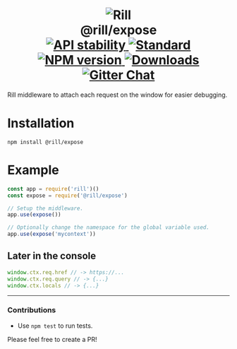 <h1 align="center">
  <!-- Logo -->
  <img src="https://raw.githubusercontent.com/rill-js/rill/master/Rill-Icon.jpg" alt="Rill"/>
  <br/>
  @rill/expose
	<br/>

  <!-- Stability -->
  <a href="https://nodejs.org/api/documentation.html#documentation_stability_index">
    <img src="https://img.shields.io/badge/stability-stable-brightgreen.svg?style=flat-square" alt="API stability"/>
  </a>
  <!-- Standard -->
  <a href="https://github.com/feross/standard">
    <img src="https://img.shields.io/badge/code%20style-standard-brightgreen.svg?style=flat-square" alt="Standard"/>
  </a>
  <!-- NPM version -->
  <a href="https://npmjs.org/package/@rill/expose">
    <img src="https://img.shields.io/npm/v/@rill/expose.svg?style=flat-square" alt="NPM version"/>
  </a>
  <!-- Downloads -->
  <a href="https://npmjs.org/package/@rill/expose">
    <img src="https://img.shields.io/npm/dm/@rill/expose.svg?style=flat-square" alt="Downloads"/>
  </a>
  <!-- Gitter Chat -->
  <a href="https://gitter.im/rill-js/rill">
    <img src="https://img.shields.io/gitter/room/rill-js/rill.svg?style=flat-square" alt="Gitter Chat"/>
  </a>
</h1>

Rill middleware to attach each request on the window for easier debugging.

# Installation

```console
npm install @rill/expose
```

# Example

```js
const app = require('rill')()
const expose = require('@rill/expose')

// Setup the middleware.
app.use(expose())

// Optionally change the namespace for the global variable used.
app.use(expose('mycontext'))
```

## Later in the console

```js
window.ctx.req.href // -> https://...
window.ctx.req.query // -> {...}
window.ctx.locals // -> {...}
```

---

### Contributions

* Use `npm test` to run tests.

Please feel free to create a PR!
